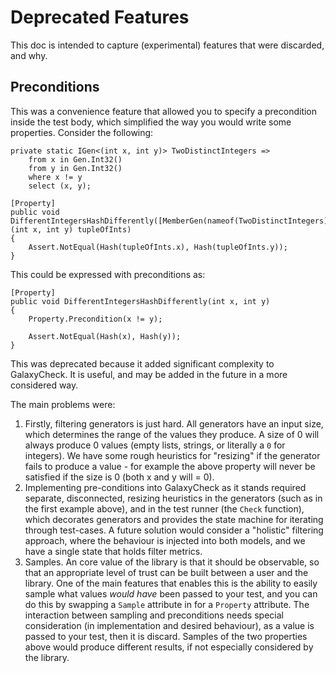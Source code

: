 # Deprecated Features

This doc is intended to capture (experimental) features that were discarded, and why.

## Preconditions

This was a convenience feature that allowed you to specify a precondition inside the test body, which simplified the way you would write some properties. Consider the following:

```
private static IGen<(int x, int y)> TwoDistinctIntegers =>
    from x in Gen.Int32()
    from y in Gen.Int32()
    where x != y
    select (x, y);

[Property]
public void DifferentIntegersHashDifferently([MemberGen(nameof(TwoDistinctIntegers))] (int x, int y) tupleOfInts)
{
    Assert.NotEqual(Hash(tupleOfInts.x), Hash(tupleOfInts.y));
}
```

This could be expressed with preconditions as:

```
[Property]
public void DifferentIntegersHashDifferently(int x, int y)
{
    Property.Precondition(x != y);

    Assert.NotEqual(Hash(x), Hash(y));
}
```

This was deprecated because it added significant complexity to GalaxyCheck. It is useful, and may be added in the future in a more considered way.

The main problems were:

1. Firstly, filtering generators is just hard. All generators have an input size, which determines the range of the values they produce. A size of 0 will always produce 0 values (empty lists, strings, or literally a `0` for integers). We have some rough heuristics for "resizing" if the generator fails to produce a value - for example the above property will never be satisfied if the size is 0 (both x and y will = 0).
2. Implementing pre-conditions into GalaxyCheck as it stands required separate, disconnected, resizing heuristics in the generators (such as in the first example above), and in the test runner (the `Check` function), which decorates generators and provides the state machine for iterating through test-cases. A future solution would consider a "holistic" filtering approach, where the behaviour is injected into both models, and we have a single state that holds filter metrics.
3. Samples. An core value of the library is that it should be observable, so that an appropriate level of trust can be built between a user and the library. One of the main features that enables this is the ability to easily sample what values _would have_ been passed to your test, and you can do this by swapping a `Sample` attribute in for a `Property` attribute. The interaction between sampling and preconditions needs special consideration (in implementation and desired behaviour), as a value is passed to your test, then it is discard. Samples of the two properties above would produce different results, if not especially considered by the library.
